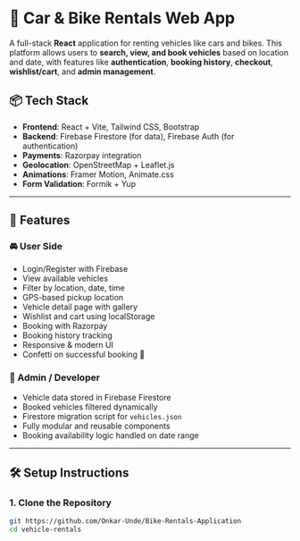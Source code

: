 # 🚗 Car & Bike Rentals Web App

A full-stack **React** application for renting vehicles like cars and bikes. This platform allows users to **search, view, and book vehicles** based on location and date, with features like **authentication**, **booking history**, **checkout**, **wishlist/cart**, and **admin management**.

## 📦 Tech Stack

- **Frontend**: React + Vite, Tailwind CSS, Bootstrap
- **Backend**: Firebase Firestore (for data), Firebase Auth (for authentication)
- **Payments**: Razorpay integration
- **Geolocation**: OpenStreetMap + Leaflet.js
- **Animations**: Framer Motion, Animate.css
- **Form Validation**: Formik + Yup

---

## 🔑 Features

### 🚘 User Side
- Login/Register with Firebase
- View available vehicles
- Filter by location, date, time
- GPS-based pickup location
- Vehicle detail page with gallery
- Wishlist and cart using localStorage
- Booking with Razorpay
- Booking history tracking
- Responsive & modern UI
- Confetti on successful booking 🎉

### 🔧 Admin / Developer
- Vehicle data stored in Firebase Firestore
- Booked vehicles filtered dynamically
- Firestore migration script for `vehicles.json`
- Fully modular and reusable components
- Booking availability logic handled on date range

---

## 🛠️ Setup Instructions

### 1. Clone the Repository

```bash
git https://github.com/Onkar-Unde/Bike-Rentals-Application
cd vehicle-rentals
